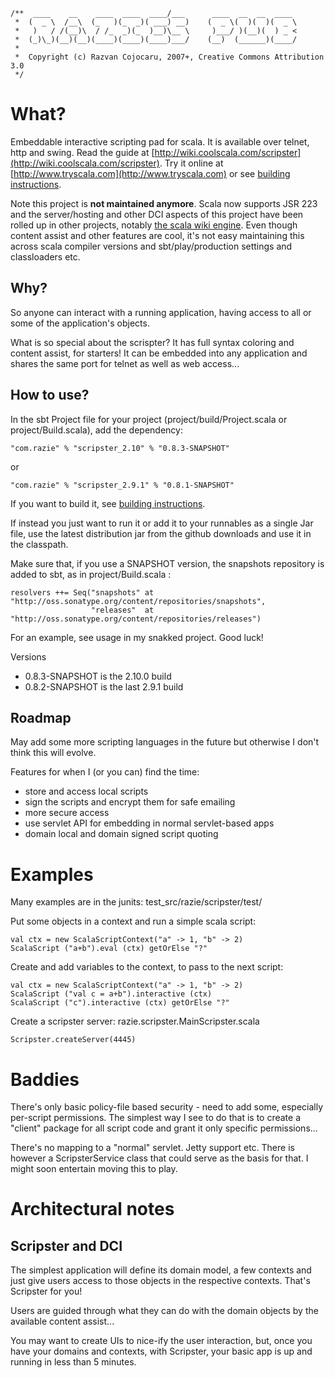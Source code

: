     /**  ____    __    ____  ____  ____/___      ____  __  __  ____
     *  (  _ \  /__\  (_   )(_  _)( ___) __)    (  _ \(  )(  )(  _ \
     *   )   / /(__)\  / /_  _)(_  )__)\__ \     )___/ )(__)(  ) _ <
     *  (_)\_)(__)(__)(____)(____)(____)___/    (__)  (______)(____/
     *                      
     *  Copyright (c) Razvan Cojocaru, 2007+, Creative Commons Attribution 3.0
     */

What?
=====

Embeddable interactive scripting pad for scala. It is available over telnet, http and swing. Read the guide at [http://wiki.coolscala.com/scripster](http://wiki.coolscala.com/scripster). Try it online at [http://www.tryscala.com](http://www.tryscala.com) or see [building instructions](Building.markdown).

Note this project is **not maintained anymore**. Scala now supports JSR 223 and the server/hosting and other DCI aspects of this project have been rolled up in other projects, notably [the scala wiki engine](https://github.com/razie/wikireactor). Even though content assist and other features are cool, it's not easy maintaining this across scala compiler versions and sbt/play/production settings and classloaders etc.

Why?
----
So anyone can interact with a running application, having access to all or some of the application's objects. 

What is so special about the scrispter? It has full syntax coloring and content assist, for starters! 
It can be embedded into any application and shares the same port for telnet as well as web access...

How to use?
-----------

In the sbt Project file for your project (project/build/Project.scala or project/Build.scala), add the dependency: 

    "com.razie" % "scripster_2.10" % "0.8.3-SNAPSHOT"

or

    "com.razie" % "scripster_2.9.1" % "0.8.1-SNAPSHOT"

If you want to build it, see [building instructions](blob/master/Building.markdown).

If instead you just want to run it or add it to your runnables as a single Jar file, use the latest distribution jar from the github downloads and use it in the classpath.

Make sure that, if you use a SNAPSHOT version, the snapshots repository is added to sbt, as in project/Build.scala :

    resolvers ++= Seq("snapshots" at "http://oss.sonatype.org/content/repositories/snapshots",
                      "releases"  at "http://oss.sonatype.org/content/repositories/releases")

For an example, see usage in my snakked project. Good luck!

Versions

- 0.8.3-SNAPSHOT is the 2.10.0 build
- 0.8.2-SNAPSHOT is the last 2.9.1 build


Roadmap
-------
May add some more scripting languages in the future but otherwise I don't think this will evolve.

Features for when I (or you can) find the time:
- store and access local scripts
- sign the scripts and encrypt them for safe emailing
- more secure access
- use servlet API for embedding in normal servlet-based apps
- domain local and domain signed script quoting

Examples
========

Many examples are in the junits: test_src/razie/scripster/test/

Put some objects in a context and run a simple scala script:

    val ctx = new ScalaScriptContext("a" -> 1, "b" -> 2)
    ScalaScript ("a+b").eval (ctx) getOrElse "?"

Create and add variables to the context, to pass to the next script:

    val ctx = new ScalaScriptContext("a" -> 1, "b" -> 2)
    ScalaScript ("val c = a+b").interactive (ctx) 
    ScalaScript ("c").interactive (ctx) getOrElse "?"

Create a scripster server: razie.scripster.MainScripster.scala

    Scripster.createServer(4445)


Baddies
=======

There's only basic policy-file based security - need to add some, especially per-script permissions. The simplest way I see to do that is to create a "client" package for all script code and grant it only specific permissions...

There's no mapping to a "normal" servlet. Jetty support etc. There is however a ScripsterService class that could serve as the basis for that. I might soon entertain moving this to play.


Architectural notes
===================

Scripster and DCI
-----------------
The simplest application will define its domain model, a few contexts and just give users access to those objects in the respective contexts. That's Scripster for you!

Users are guided through what they can do with the domain objects by the available content assist...

You may want to create UIs to nice-ify the user interaction, but, once you have your domains and contexts, with Scripster, your basic app is up and running in less than 5 minutes.

